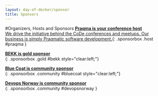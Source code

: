 ```yaml
---
layout: day-of-docker/sponsor
title: Sponsors
---
```

#Organizers, Hosts and Sponsors
[__Praqma is your conference host__<br/>We drive the initiative behind the CoDe conferences and meetups. Our business is simply Praqmatic software development.](/day-of-docker-osl15/sponsors/praqma.html){: .sponsorbox  .host #praqma }


[__BEKK is gold sponsor__<br/>](http://bekk.no){: .sponsorbox .gold #bekk style="clear:left;"}

[__Blue Coat is community sponsor__<br/>](/day-of-docker-osl15/sponsors/bluecoat.html){: .sponsorbox .community #bluecoat style="clear:left;"}

[__Devops Norway is community sponsor__<br/>](/day-of-docker-osl15/sponsors/devopsnorway.html){: .sponsorbox .community #devopsnorway }
<div style="clear:both;">&nbsp;</div>

<!--
## Community sponsorship
Show your support for the Jenkins CI Open Source community by sponsoring the 2015 Jenkins User Event Scandinavia in Copenhagen. Apart from supporting the community, sponsorships offer benefits like brand awareness and common goodwill within the community. Becoming a JUES15 Community Sponsor positions your business as an important partner and supporter in the community.
<br/><br/>



####The Deal:

* An exclusive group ticket valid for 5 people at twice the price of ordinary tickets
* Simply purchase the sponsorship online [Community Sponsorship](http://www.eventbrite.com/e/jenkins-user-event-scandinavia-2015-tickets-17385654962?aff=erellivorg){: target="_blank"}
* The possibility to donate a raffle prize of your choice

####Benefits:
* 5 conference entry passes
* Logo on web, printed program, conference roll-ups, and conference token
* Take stage in the name of your company to hand over raffle prize
* Good community karma & valuable exposure of your business within the CoDeU community
-->
